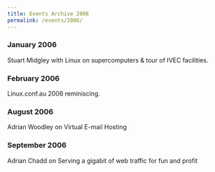 ```yaml
---
title: Events Archive 2006
permalink: /events/2006/
---
```


### **January 2006** 
Stuart Midgley with Linux on supercomputers & tour of IVEC facilities.

### **February 2006**
Linux.conf.au 2006 reminiscing.

### **August 2006**
Adrian Woodley on Virtual E-mail Hosting

### **September 2006**
Adrian Chadd on Serving a gigabit of web traffic for fun and profit
